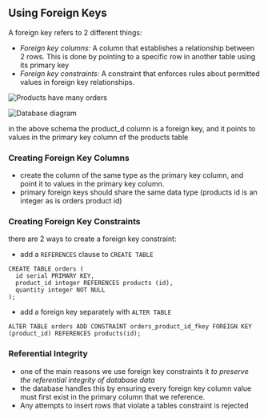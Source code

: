 ## Using Foreign Keys

A foreign key refers to 2 different things:

- *Foreign key columns:* A column that establishes a relationship between 2 rows. This is done by pointing to a specific row in another table using its primary key
- *Foreign key constraints:* A constraint that enforces rules about permitted values in foreign key relationships. 

![Products have many orders](https://da77jsbdz4r05.cloudfront.net/images/foreign_keys/products_orders_erd.png)

![Database diagram](https://da77jsbdz4r05.cloudfront.net/images/foreign_keys/products_orders_dd.png)

in the above schema the product_d column is a foreign key, and it points to values in the primary key column of the products table

### Creating Foreign Key Columns

- create the column of the same type as the primary key column, and point it to values in the primary key column.
- primary foreign keys should share the same data type (products id is an integer as is orders product id)

### Creating Foreign Key Constraints

there are 2 ways to create a foreign key constraint:

- add a `REFERENCES` clause to `CREATE TABLE`

```sqlite
CREATE TABLE orders (
  id serial PRIMARY KEY,
  product_id integer REFERENCES products (id),
  quantity integer NOT NULL
);
```

- add a foreign key separately with `ALTER TABLE`

```sqlite
ALTER TABLE orders ADD CONSTRAINT orders_product_id_fkey FOREIGN KEY (product_id) REFERENCES products(id);
```

### Referential Integrity

- one of the main reasons we use foreign key constraints it *to preserve the referential integrity of database data*
-  the database handles this by ensuring every foreign key column value must first exist in the primary column that we reference.
- Any attempts to insert rows that violate a tables constraint is rejected 

